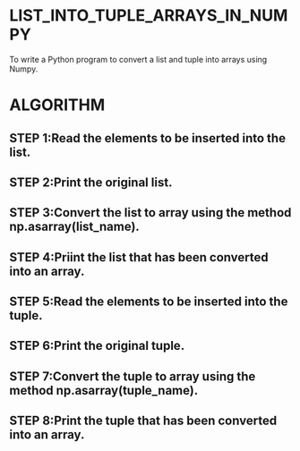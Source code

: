 # LIST_INTO_TUPLE_ARRAYS_IN_NUMPY
To write a  Python program to convert a list and tuple into arrays using Numpy.

# ALGORITHM
## STEP 1:Read the elements to be inserted into the list.
## STEP 2:Print the original list.
## STEP 3:Convert the list to array using the method np.asarray(list_name).
## STEP 4:Priint the list that has been converted into an array.
## STEP 5:Read the elements to be inserted into the tuple.
## STEP 6:Print the original tuple.
## STEP 7:Convert the tuple to array using the method np.asarray(tuple_name).
## STEP 8:Print the tuple that has been converted into an array.
